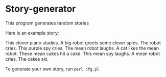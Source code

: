 # Story-generator
This program generates random stories

Here is an example story:

This clever piano studies. A big robot greets some clever spies. The robot cries. This purple spy cries. The mean robot laughs. A cat likes the mean robot. These mean cakes hit a cake. This mean spy laughs. A mean robot cries. The cakes ski.

To generate your own story, run `perl cfg.pl`
